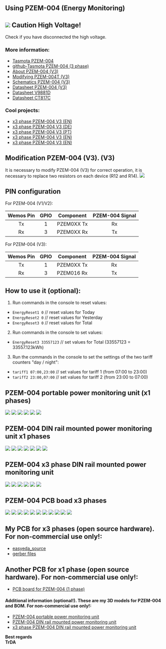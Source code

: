 ## Using PZEM-004 (Energy Monitoring)

## ![](https://img.shields.io/static/v1?label=&message=NOTE&color=red) Caution High Voltage!
Check if you have disconnected the high voltage.

### More information:
 - [Tasmota PZEM-004](https://tasmota.github.io/docs/PZEM-0XX/)
 - [github-Tasmota PZEM-004 (3 phase)](https://github.com/arendst/Tasmota/issues/2315)
 - [About PZEM-004 (V3)](https://innovatorsguru.com/pzem-004t-v3/)
 - [Modifying PZEM-004T (V3)](https://youtu.be/qRsjsenvlJA)
 - [Schematics PZEM-004 (V3)](https://github.com/TheHWcave/Peacefair-PZEM-004T-/blob/main/PZEM004T-orig.pdf)
 - [Datasheet PZEM-004 (V3)](https://innovatorsguru.com/wp-content/uploads/2019/06/PZEM-004T-V3.0-Datasheet-User-Manual.pdf)
 - [Datasheet V9881D](http://www.vangotech.com/int/uploadpic/152782258251.pdf)
 - [Datasheet CT817C](https://datasheet.lcsc.com/lcsc/1810010617_CT-Micro-International-CT817C-S-T3-H_C191931.pdf)
 
### Cool projects:
 - [x3 phase PZEM-004 V3 (EN)](https://zorruno.com/w/EnergyMonitoringPZEM004T)
 - [x3 phase PZEM-004 V3 (DE)](https://forum.iobroker.net/topic/28453/tutorial-pzem-004t-3-phasen-%C3%BCberwachung)
 - [x3 phase PZEM-004 V3 (PT)](https://forum.cpha.pt/t/como-construir-um-contador-de-energia-de-3-canais/7578)  
 - [x3 phase PZEM-004 V3 (EN)](https://github.com/apreb/eNode)
 - [x3 phase PZEM-004 V3 (EN)](https://www.hackster.io/swisscore/home-power-monitoring-a78c0c)

## Modification PZEM-004 (V3). (V3)
It is necessary to modify PZEM-004 (V3) for correct operation, it is necessary to replace two resistors on each device (R12 and R14).
![](https://raw.githubusercontent.com/TrDA-hab/Projects/master/PZEM%2BESP-01S/PZEM-mod.jpg)

## PIN configuration

For PZEM-004 (V1/V2):

 Wemos Pin|GPIO|Component|PZEM-004 Signal
:-:|:-:|:-:|:-:
Tx|1|PZEM0XX Tx|Rx
Rx|3|PZEM0XX Rx|Tx

For PZEM-004 (V3):

 Wemos Pin|GPIO|Component|PZEM-004 Signal
:-:|:-:|:-:|:-:
Tx|1|PZEM0XX Tx|Rx
Rx|3|PZEM016 Rx|Tx

 ## How to use it (optional):
1. Run commands in the console to reset values:
 - `EnergyReset1 0`   // reset values for Today  
 - `EnergyReset2 0`   // reset values for Yesterday  
 - `EnergyReset3 0`   // reset values for Total  
2. Run commands in the console to set values:
 - `EnergyReset3 33557123`   // set values for Total (33557123 = 33557.123kWh)
3. Run the commands in the console to set the settings of the two tariff counters "day / night":
 - `tariff1 07:00,23:00`   // set values for tariff 1 (from 07:00 to 23:00)
 - `tariff2 23:00,07:00`   // set values for tariff 2 (from 23:00 to 07:00)

 ## PZEM-004 portable power monitoring unit (x1 phases)
![](https://raw.githubusercontent.com/TrDA-hab/Projects/master/PZEM%2BESP-01S/PZEM-831.jpg)
![](https://raw.githubusercontent.com/TrDA-hab/Projects/master/PZEM%2BESP-01S/graph-0.jpg)
![](https://raw.githubusercontent.com/TrDA-hab/Projects/master/PZEM%2BESP-01S/PZEM-BOX%20v24.jpg)
![](https://raw.githubusercontent.com/TrDA-hab/Projects/master/PZEM%2BESP-01S/PZEM-BOX%20v24-1.jpg)
![](https://raw.githubusercontent.com/TrDA-hab/Projects/master/PZEM%2BESP-01S/20200829_215858.jpg)
![](https://raw.githubusercontent.com/TrDA-hab/Projects/master/PZEM%2BESP-01S/20200829_220257.jpg)

 ## PZEM-004 DIN rail mounted power monitoring unit x1 phases
![](https://raw.githubusercontent.com/TrDA-hab/Projects/master/PZEM%2BESP-01S/PZEM-841.jpg)
![](https://raw.githubusercontent.com/TrDA-hab/Projects/master/PZEM%2BESP-01S/graph-1.jpg)
![](https://raw.githubusercontent.com/TrDA-hab/Projects/master/PZEM%2BESP-01S/PZEM004-V4%20v14-2.jpg)
![](https://raw.githubusercontent.com/TrDA-hab/Projects/master/PZEM%2BESP-01S/PZEM004-V4%20v14-1.jpg)
![](https://raw.githubusercontent.com/TrDA-hab/Projects/master/PZEM%2BESP-01S/20200722_221525.jpg)
![](https://raw.githubusercontent.com/TrDA-hab/Projects/master/PZEM%2BESP-01S/20200828_140301.jpg)
![](https://raw.githubusercontent.com/TrDA-hab/Projects/master/PZEM%2BESP-01S/20200828_145518.jpg)

 ## PZEM-004 x3 phase DIN rail mounted power monitoring unit
![](https://raw.githubusercontent.com/TrDA-hab/Projects/master/PZEM%2BESP-01S/PZEM-x3-1.jpg)
![](https://raw.githubusercontent.com/TrDA-hab/Projects/master/PZEM%2BESP-01S/x3_PZEM_v1-2.jpg)
![](https://raw.githubusercontent.com/TrDA-hab/Projects/master/PZEM%2BESP-01S/x3_PZEM_v1-1.jpg)
![](https://raw.githubusercontent.com/TrDA-hab/Projects/master/PZEM%2BESP-01S/20200904_190301.jpg)
![](https://raw.githubusercontent.com/TrDA-hab/Projects/master/PZEM%2BESP-01S/20200904_190441.jpg)
![](https://raw.githubusercontent.com/TrDA-hab/Projects/master/PZEM%2BESP-01S/20200828_181256.jpg)

 ## PZEM-004 PCB boad x3 phases
![](https://raw.githubusercontent.com/TrDA-hab/Projects/master/PZEM%2BESP-01S/Schematic_ESP-01s%20board%20to%20PZEM-004_2021-03-25.png)
![](https://raw.githubusercontent.com/TrDA-hab/Projects/master/PZEM%2BESP-01S/20200716_170628.jpg)
![](https://raw.githubusercontent.com/TrDA-hab/Projects/master/PZEM%2BESP-01S/PZEM004-1.jpg)
![](https://raw.githubusercontent.com/TrDA-hab/Projects/master/PZEM%2BESP-01S/PZEM004-2.jpg)
![](https://raw.githubusercontent.com/TrDA-hab/Projects/master/PZEM%2BESP-01S/PZEM004-3.jpg)
![](https://raw.githubusercontent.com/TrDA-hab/Projects/master/PZEM%2BESP-01S/PZEM004-V3%20v11.jpg)
![](https://raw.githubusercontent.com/TrDA-hab/Projects/master/PZEM%2BESP-01S/PZEM004-V3%20v28-1.jpg)
![](https://raw.githubusercontent.com/TrDA-hab/Projects/master/PZEM%2BESP-01S/20200814_165053.jpg)
![](https://raw.githubusercontent.com/TrDA-hab/Projects/master/PZEM%2BESP-01S/20200814_155649.jpg)
![](https://raw.githubusercontent.com/TrDA-hab/Projects/master/PZEM%2BESP-01S/20200828_141101.jpg)
![](https://raw.githubusercontent.com/TrDA-hab/Projects/master/PZEM%2BESP-01S/20200823_180740.jpg)  


## My PCB for x3 phases (open source hardware). For non-commercial use only!:  
 - [easyeda_source](https://github.com/TrDA-hab/Projects/tree/master/PZEM%2BESP-01S/easyeda_source)
 - [gerber files](https://github.com/TrDA-hab/Projects/tree/master/PZEM%2BESP-01S/gerber)

## Another PCB for x1 phase (open source hardware). For non-commercial use only!:
 - [PCB board for PZEM-004 (1 phase)](https://easyeda.com/r.blaszczak/pzem-004t-supla)

#### Additional information (optional!). These are my 3D models for PZEM-004 and BOM. For non-commercial use only!:
 - [PZEM-004 portable power monitoring unit](https://www.thingiverse.com/thing:4583058)
 - [PZEM-004 DIN rail mounted power monitoring unit](https://www.thingiverse.com/thing:4583701)
 - [x3 phase PZEM-004 DIN rail mounted power monitoring unit](https://www.thingiverse.com/thing:4587966)

**Best regards  
TrDA**
